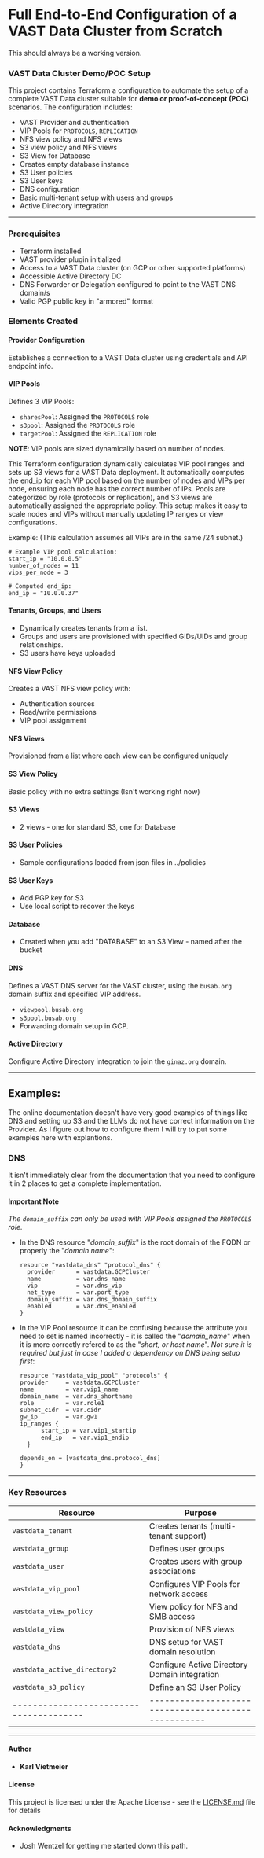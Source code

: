 # Full End-to-End Configuration of a VAST Data Cluster from Scratch

This should always be a working version.


### VAST Data Cluster Demo/POC Setup

This project contains Terraform a configuration to automate the setup of a complete VAST Data cluster suitable for **demo or proof-of-concept (POC)** scenarios. The configuration includes:

- VAST Provider and authentication
- VIP Pools for `PROTOCOLS`, `REPLICATION`
- NFS view policy and NFS views
- S3 view policy and NFS views
- S3 View for Database
- Creates empty database instance
- S3 User policies
- S3 User keys
- DNS configuration
- Basic multi-tenant setup with users and groups
- Active Directory integration

---

### Prerequisites
- Terraform installed
- VAST provider plugin initialized
- Access to a VAST Data cluster (on GCP or other supported platforms)
- Accessible Active Directory DC
- DNS Forwarder or Delegation configured to point to the VAST DNS domain/s
- Valid PGP public key in "armored" format

### Elements Created

####  Provider Configuration
Establishes a connection to a VAST Data cluster using credentials and API endpoint info.

####  VIP Pools
Defines 3 VIP Pools:
- `sharesPool`: Assigned the `PROTOCOLS` role
- `s3pool`: Assigned the `PROTOCOLS` role
- `targetPool`: Assigned the `REPLICATION` role

**NOTE**: VIP pools are sized dynamically based on number of nodes.

This Terraform configuration dynamically calculates VIP pool ranges and sets up S3 views for a VAST Data deployment. It automatically computes the end_ip for each VIP pool based on the number of nodes and VIPs per node, ensuring each node has the correct number of IPs. Pools are categorized by role (protocols or replication), and S3 views are automatically assigned the appropriate policy. This setup makes it easy to scale nodes and VIPs without manually updating IP ranges or view configurations.

Example:  (This calculation assumes all VIPs are in the same /24 subnet.)

  ```hcl
  # Example VIP pool calculation:
  start_ip = "10.0.0.5"
  number_of_nodes = 11
  vips_per_node = 3

  # Computed end_ip:
  end_ip = "10.0.0.37"
  ```

####  Tenants, Groups, and Users
- Dynamically creates tenants from a list.
- Groups and users are provisioned with specified GIDs/UIDs and group relationships.
- S3 users have keys uploaded

####  NFS View Policy
Creates a VAST NFS view policy with:
- Authentication sources
- Read/write permissions
- VIP pool assignment

####  NFS Views
Provisioned from a list where each view can be configured uniquely

####  S3 View Policy
Basic policy with no extra settings (Isn't working right now)

####  S3 Views
- 2 views - one for standard S3, one for Database

####  S3 User Policies
- Sample configurations loaded from json files in ../policies

####  S3 User Keys
- Add PGP key for S3
- Use local script to recover the keys

####  Database
- Created when you add "DATABASE" to an S3 View - named after the bucket

####  DNS
Defines a VAST DNS server for the VAST cluster, using the `busab.org` domain suffix and specified VIP address.
- `viewpool.busab.org`
- `s3pool.busab.org`
- Forwarding domain setup in GCP.

####  Active Directory
Configure Active Directory integration to join the `ginaz.org` domain.

---

## Examples:

The online documentation doesn't have very good examples of things like DNS and setting up S3 and the LLMs do not have correct information on the Provider. As I figure out how to configure them I will try to put some examples here with explantions.

### DNS
It isn't immediately clear from the documentation that you need to configure it in 2 places to get a complete implementation.  
  
#### Important Note  
*The `domain_suffix` can only be used with VIP Pools assigned the `PROTOCOLS` role.*  
  
- In the DNS resource "*domain_suffix*" is the root domain of the FQDN or properly the "*domain name*":

  ```hcl
  resource "vastdata_dns" "protocol_dns" {
    provider      = vastdata.GCPCluster
    name          = var.dns_name
    vip           = var.dns_vip
    net_type      = var.port_type
    domain_suffix = var.dns_domain_suffix
    enabled       = var.dns_enabled
  }
  ```
- In the VIP Pool resource it can be confusing because the attribute you need to set is named incorrectly - it is called the "*domain_name*" when it is more correctly refered to as the "*short, or host name*". *Not sure it is required but just in case I added a dependency on DNS being setup first*:

  ```hcl
  resource "vastdata_vip_pool" "protocols" {
  provider     = vastdata.GCPCluster
  name         = var.vip1_name
  domain_name  = var.dns_shortname
  role         = var.role1
  subnet_cidr  = var.cidr
  gw_ip        = var.gw1
  ip_ranges {
        start_ip = var.vip1_startip
        end_ip   = var.vip1_endip
    }
    
  depends_on = [vastdata_dns.protocol_dns]
  }
  ```

---

###  Key Resources

| Resource                              | Purpose                                           |
|---------------------------------------|---------------------------------------------------|
| `vastdata_tenant`                     | Creates tenants (multi-tenant support)            |
| `vastdata_group`                      | Defines user groups                               |
| `vastdata_user`                       | Creates users with group associations             |
| `vastdata_vip_pool`                   | Configures VIP Pools for network access           |
| `vastdata_view_policy`                | View policy for NFS and SMB access                |
| `vastdata_view`                       | Provision of NFS views                            |
| `vastdata_dns`                        | DNS setup for VAST domain resolution              |
| `vastdata_active_directory2`          | Configure Active Directory Domain integration     |
| `vastdata_s3_policy`                  | Define an S3 User Policy     |
|---------------------------------------|---------------------------------------------------|

---

#### Author

* **Karl Vietmeier**

#### License

This project is licensed under the Apache License - see the [LICENSE.md](../../LICENSE.md) file for details

#### Acknowledgments

* Josh Wentzel for getting me started down this path.